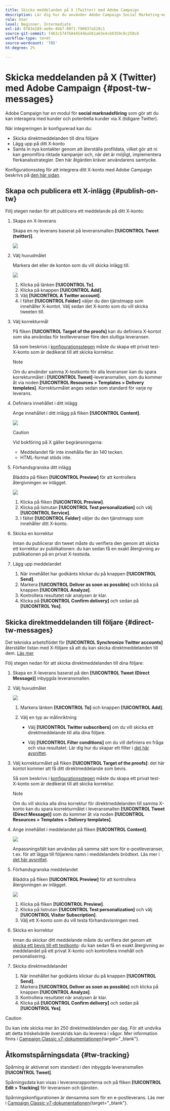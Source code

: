 ```yaml
---
title: Skicka meddelanden på X (Twitter) med Adobe Campaign
description: Lär dig hur du använder Adobe Campaign Social Marketing-modulen för att publicera meddelanden på X (tidigare Twitter) och skicka direktmeddelanden till dina följare
role: User
level: Beginner, Intermediate
exl-id: 0783e289-ae8e-4bb7-80f1-f90937a528c1
source-git-commit: f463c5747b844544ba561a63e4cb0359c0c258c8
workflow-type: tm+mt
source-wordcount: '785'
ht-degree: 2%

---
```



# Skicka meddelanden på X (Twitter) med Adobe Campaign {#post-tw-messages}

Adobe Campaign har en modul för **social marknadsföring** som gör att du kan interagera med kunder och potentiella kunder via X (tidigare Twitter).

När integreringen är konfigurerad kan du:

* Skicka direktmeddelanden till dina följare
* Lägg upp på ditt X-konto
* Samla in nya kontakter genom att återställa profildata, vilket gör att ni kan genomföra riktade kampanjer och, när det är möjligt, implementera flerkanalsstrategier. Den här åtgärden kräver användarens samtycke.


Konfigurationssteg för att integrera ditt X-konto med Adobe Campaign beskrivs på [den här sidan](../connect/ac-tw.md).

## Skapa och publicera ett X-inlägg {#publish-on-tw}

Följ stegen nedan för att publicera ett meddelande på ditt X-konto:

1. Skapa en X-leverans

   Skapa en ny leverans baserat på leveransmallen **[!UICONTROL Tweet (twitter)]**.

   ![](assets/tw-new-delivery.png)

1. Välj huvudmålet

   Markera det eller de konton som du vill skicka inlägg till.

   ![](assets/tw-define-target.png)

   1. Klicka på länken **[!UICONTROL To]**.
   1. Klicka på knappen **[!UICONTROL Add]**.
   1. Välj **[!UICONTROL A Twitter account]**.
   1. I fältet **[!UICONTROL Folder]** väljer du den tjänstmapp som innehåller X-kontot. Välj sedan det X-konto som du vill skicka tweeten till.

1. Välj korrekturmål

   På fliken **[!UICONTROL Target of the proofs]** kan du definiera X-kontot som ska användas för testleveranser före den slutliga leveransen.

   Så som beskrivs i [konfigurationsstegen](../connect/ac-tw.md#tw-test-account) måste du skapa ett privat test-X-konto som är dedikerat till att skicka korrektur.

   >[!NOTE]
   >
   >Om du använder samma X-testkonto för alla leveranser kan du spara korrekturmålet i **[!UICONTROL Tweet]**-leveransmallen, som du kommer åt via noden **[!UICONTROL Resources > Templates > Delivery templates]**. Korrekturmålet anges sedan som standard för varje ny leverans.

1. Definiera innehållet i ditt inlägg

   Ange innehållet i ditt inlägg på fliken **[!UICONTROL Content]**.

   ![](assets/tw-delivery-content.png)

   >[!CAUTION]
   >
   >Vid bokföring på X gäller begränsningarna:
   >
   >* Meddelandet får inte innehålla fler än 140 tecken.
   >* HTML-format stöds inte.
   >

1. Förhandsgranska ditt inlägg

   Bläddra på fliken **[!UICONTROL Preview]** för att kontrollera återgivningen av inlägget.

   ![](assets/tw-delivery-preview.png)

   1. Klicka på fliken **[!UICONTROL Preview]**.
   1. Klicka på listrutan **[!UICONTROL Test personalization]** och välj **[!UICONTROL Service]**.
   1. I fältet **[!UICONTROL Folder]** väljer du den tjänstmapp som innehåller ditt X-konto.

1. Skicka en korrektur

   Innan du publicerar din tweet måste du verifiera den genom att skicka ett korrektur av publikationen: du kan sedan få en exakt återgivning av publikationen på en privat X-testsida.

1. Lägg upp meddelandet

   1. När innehållet har godkänts klickar du på knappen **[!UICONTROL Send]**.
   1. Markera **[!UICONTROL Deliver as soon as possible]** och klicka på knappen **[!UICONTROL Analyze]**.
   1. Kontrollera resultatet när analysen är klar.
   1. Klicka på **[!UICONTROL Confirm delivery]** och sedan på **[!UICONTROL Yes]**.

## Skicka direktmeddelanden till följare {#direct-tw-messages}

Det tekniska arbetsflödet för **[!UICONTROL Synchronize Twitter accounts]** återställer listan med X-följare så att du kan skicka direktmeddelanden till dem. [Läs mer](../connect/ac-tw.md#synchro-tw-accounts)

Följ stegen nedan för att skicka direktmeddelanden till dina följare:

1. Skapa en X-leverans baserat på den **[!UICONTROL Tweet (Direct Message)]** inbyggda leveransmallen.

1. Välj huvudmålet

   ![](assets/tw-dm-define-target.png)

   1. Markera länken **[!UICONTROL To]** och knappen **[!UICONTROL Add]**.

   1. Välj en typ av målinriktning

      * Välj **[!UICONTROL Twitter subscribers]** om du vill skicka ett direktmeddelande till alla dina följare.

      * Välj **[!UICONTROL Filter conditions]** om du vill definiera en fråga och visa resultatet. Lär dig hur du skapar ett filter i [det här avsnittet](../audiences/create-filters.md#advanced-filters).

1. Välj korrekturmålet på fliken **[!UICONTROL Target of the proofs]**: det här kontot kommer att få ditt direktmeddelande som bevis.

   Så som beskrivs i [konfigurationsstegen](../connect/ac-tw.md#tw-test-account) måste du skapa ett privat test-X-konto som är dedikerat till att skicka korrektur.


   >[!NOTE]
   >
   >Om du vill skicka alla dina korrektur för direktmeddelanden till samma X-konto kan du spara korrekturmålet i leveransmallen **[!UICONTROL Tweet (Direct Message)]** som du kommer åt via noden **[!UICONTROL Resources > Templates > Delivery templates]**.

1. Ange innehållet i meddelandet på fliken **[!UICONTROL Content]**.

   ![](assets/tw-dm-content.png)

   Anpassningsfält kan användas på samma sätt som för e-postleveranser, t.ex. för att lägga till följarens namn i meddelandets brödtext. Läs mer i [det här avsnittet](../send/personalize.md).

1. Förhandsgranska meddelandet

   Bläddra på fliken **[!UICONTROL Preview]** för att kontrollera återgivningen av inlägget.

   ![](assets/tw-dm-preview.png)

   1. Klicka på fliken **[!UICONTROL Preview]**.
   1. Klicka på listrutan **[!UICONTROL Test personalization]** och välj **[!UICONTROL Visitor Subscription]**.
   1. Välj ett X-konto som du vill testa förhandsvisningen med.

1. Skicka en korrektur

   Innan du skickar ditt meddelande måste du verifiera det genom att [skicka ett bevis till ett testkonto](../send/preview-and-proof.md): du kan sedan få en exakt återgivning av meddelandet på ett privat X-konto och kontrollera innehåll och personalisering.

1. Skicka direktmeddelandet

   1. När innehållet har godkänts klickar du på knappen **[!UICONTROL Send]**.
   1. Markera **[!UICONTROL Deliver as soon as possible]** och klicka på knappen **[!UICONTROL Analyze]**.
   1. Kontrollera resultatet när analysen är klar.
   1. Klicka på **[!UICONTROL Confirm delivery]** och sedan på **[!UICONTROL Yes]**.

>[!CAUTION]
>
>Du kan inte skicka mer än 250 direktmeddelanden per dag. För att undvika att detta tröskelvärde överskrids kan du leverera i vågor. Mer information finns i [Campaign Classic v7-dokumentationen](https://experienceleague.adobe.com/docs/campaign-classic/using/sending-messages/key-steps-when-creating-a-delivery/steps-sending-the-delivery.html#sending-using-multiple-waves){target="_blank"}.


## Åtkomstspårningsdata {#tw-tracking}

Spårning är aktiverat som standard i den inbyggda leveransmallen **[!UICONTROL Tweet]**.

Spårningsdata kan visas i leveransrapporterna och på fliken **[!UICONTROL Edit > Tracking]** för leveransen och tjänsten.

Spårningskonfigurationen är densamma som för en e-postleverans. Läs mer i [Campaign Classic v7-dokumentationen](https://experienceleague.adobe.com/docs/campaign-classic/using/sending-messages/monitoring-deliveries/about-delivery-monitoring.html){target="_blank"}.

